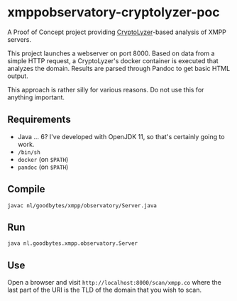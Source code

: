 # xmppobservatory-cryptolyzer-poc
A Proof of Concept project providing [CryptoLyzer](https://gitlab.com/coroner/cryptolyzer)-based analysis of XMPP servers.

This project launches a webserver on port 8000. Based on data from a simple HTTP request, a CryptoLyzer's docker container is executed that analyzes the domain. Results are parsed through Pandoc to get basic HTML output.
 
This approach is rather silly for various reasons. Do not use this for anything important.

## Requirements
- Java ... 6? I've developed with OpenJDK 11, so that's certainly going to work.
- `/bin/sh`
- `docker` (on `$PATH`)
- `pandoc` (on `$PATH`)

## Compile
```
javac nl/goodbytes/xmpp/observatory/Server.java
```

## Run
```
java nl.goodbytes.xmpp.observatory.Server
```

## Use
Open a browser and visit `http://localhost:8000/scan/xmpp.co` where the last part of the URI is the TLD of the domain that you wish to scan.
